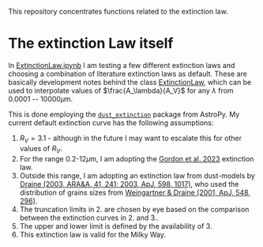 This repository concentrates functions related to the extinction law. 

# The extinction Law itself
In [ExtinctionLaw.ipynb](https://github.com/juliaroquette/Av_functions/blob/main/ExtinctionLaw.ipynb) I am testing a few different extinction laws and choosing a combination of literature extinction 
laws as default. These are basically development notes behind the class [ExtinctionLaw](https://github.com/juliaroquette/Av_functions/blob/main/extinction_law.py), which can be used to interpolate 
values of $\frac{A_\lambda}{A_V}$ for any $\lambda$ from 0.0001 -- 10000$\mu$m. 

This is done employing the [`dust_extinction`](https://dust-extinction.readthedocs.io/en/stable/index.html) package from AstroPy. My current default extinction curve has the following assumptions:

1. $R_V=3.1$ - although in the future I may want to escalate this for other values of $R_V$. 
2. For the range 0.2-12$\mu$m, I am adopting the  [Gordon et al. 2023](https://ui.adsabs.harvard.edu/abs/2023ApJ...950...86G/abstract) extinction law.
3. Outside this range, I am adopting an extinction law from dust-models by [Draine (2003, ARA&A, 41, 241; 2003, ApJ, 598, 1017)](https://ui.adsabs.harvard.edu/abs/2003ARA%26A..41..241D/abstract), who used the distribution of grains sizes from  [Weingartner & Draine (2001, ApJ, 548, 296)](https://ui.adsabs.harvard.edu/abs/2001ApJ...548..296W/abstract).
4. The truncation limits in 2. are chosen by eye based on the comparison between the extinction curves in 2. and 3.. 
5. The upper and lower limit is defined by the availability of 3. 
6. This extinction law is valid for the Milky Way. 
